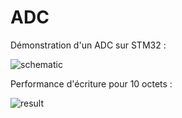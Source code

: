 # ADC

Démonstration d'un ADC sur STM32 :

![schematic](https://www.digikey.fr/maker-media/2d9f1e45-e470-4844-b148-fea1294dca76)

Performance d'écriture pour 10 octets :

![result](https://www.digikey.fr/maker-media/812bd6c0-8d7d-402d-9249-de87897ad3eb)